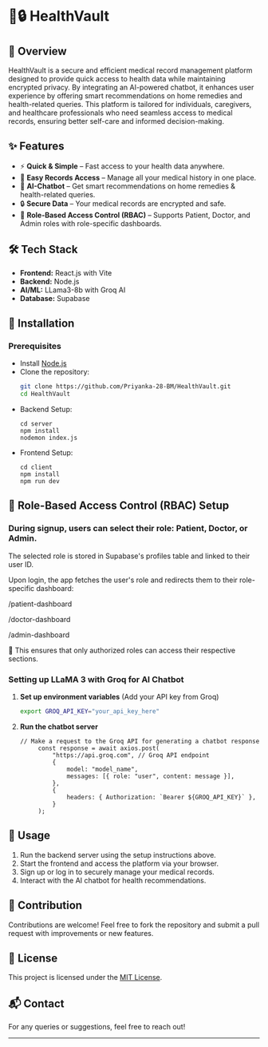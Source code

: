 # 📂🔒 HealthVault  

## 📌 Overview  
HealthVault is a secure and efficient medical record management platform designed to provide quick access to health data while maintaining encrypted privacy. 
By integrating an AI-powered chatbot, it enhances user experience by offering smart recommendations on home remedies and health-related queries. 
This platform is tailored for individuals, caregivers, and healthcare professionals who need seamless access to medical records, ensuring better self-care and informed decision-making. 

## ✨ Features  
- ⚡ **Quick & Simple** – Fast access to your health data anywhere.  
- 📂 **Easy Records Access** – Manage all your medical history in one place.  
- 🤖 **AI-Chatbot** – Get smart recommendations on home remedies & health-related queries.  
- 🔒 **Secure Data** – Your medical records are encrypted and safe.
- 👤 **Role-Based Access Control (RBAC)** – Supports Patient, Doctor, and Admin roles with role-specific dashboards.
  

## 🛠️ Tech Stack  
- **Frontend:** React.js with Vite
- **Backend:** Node.js   
- **AI/ML:** LLama3-8b with Groq AI 
- **Database:** Supabase


## 🚀 Installation  
### Prerequisites  
- Install [Node.js](https://nodejs.org/) 
- Clone the repository:  
  ```bash
  git clone https://github.com/Priyanka-28-BM/HealthVault.git
  cd HealthVault
  ```
- Backend Setup:
  ```
  cd server
  npm install
  nodemon index.js
  ```
- Frontend Setup:
  ```
  cd client
  npm install
  npm run dev
  ```

## 🧠 Role-Based Access Control (RBAC) Setup
### During signup, users can select their role: Patient, Doctor, or Admin.

  The selected role is stored in Supabase's profiles table and linked to their user ID.

  Upon login, the app fetches the user's role and redirects them to their role-specific dashboard:

  /patient-dashboard

  /doctor-dashboard

  /admin-dashboard

🎯 This ensures that only authorized roles can access their respective sections.

### Setting up LLaMA 3 with Groq for AI Chatbot

1. **Set up environment variables** (Add your API key from Groq)
   ```bash
   export GROQ_API_KEY="your_api_key_here"
   ```
2. **Run the chatbot server**
   ```
   // Make a request to the Groq API for generating a chatbot response
        const response = await axios.post(
            "https://api.groq.com", // Groq API endpoint
            {
                model: "model_name",
                messages: [{ role: "user", content: message }],
            },
            {
                headers: { Authorization: `Bearer ${GROQ_API_KEY}` },
            }
        );
   ```
  
## 🚀 Usage
1. Run the backend server using the setup instructions above.
2. Start the frontend and access the platform via your browser.
3. Sign up or log in to securely manage your medical records.
4. Interact with the AI chatbot for health recommendations.

## 🤝 Contribution
Contributions are welcome! Feel free to fork the repository and submit a pull request with improvements or new features.

## 📜 License
This project is licensed under the [MIT License](LICENSE).

## 📬 Contact
For any queries or suggestions, feel free to reach out!

---
